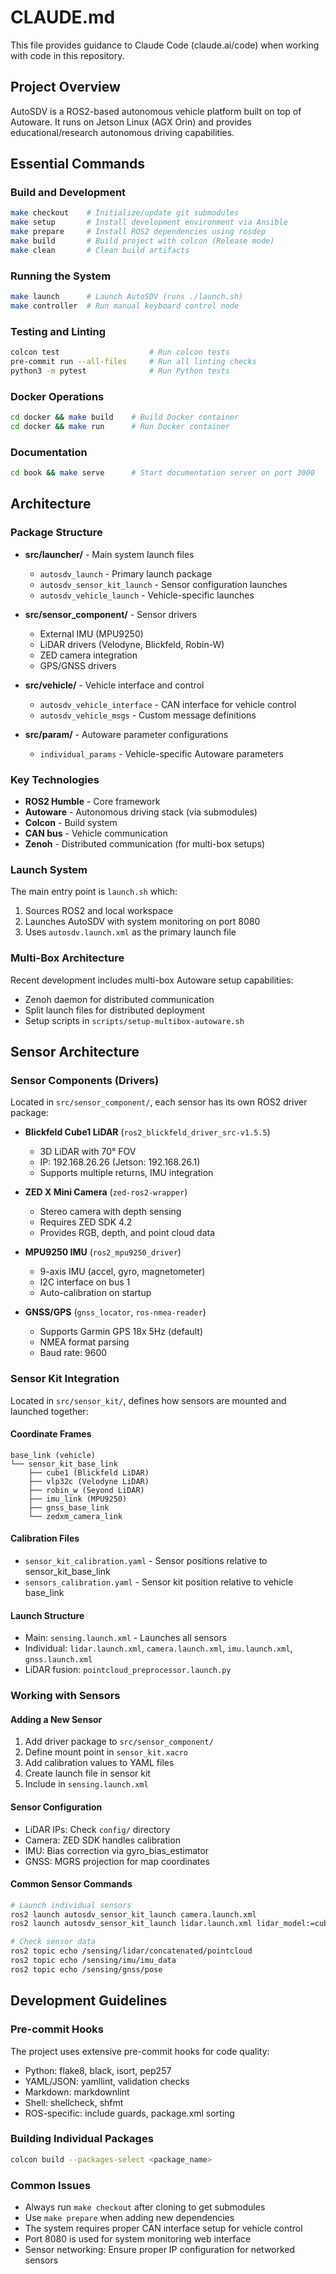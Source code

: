 # CLAUDE.md

This file provides guidance to Claude Code (claude.ai/code) when working with code in this repository.

## Project Overview

AutoSDV is a ROS2-based autonomous vehicle platform built on top of Autoware. It runs on Jetson Linux (AGX Orin) and provides educational/research autonomous driving capabilities.

## Essential Commands

### Build and Development
```bash
make checkout    # Initialize/update git submodules
make setup       # Install development environment via Ansible
make prepare     # Install ROS2 dependencies using rosdep
make build       # Build project with colcon (Release mode)
make clean       # Clean build artifacts
```

### Running the System
```bash
make launch      # Launch AutoSDV (runs ./launch.sh)
make controller  # Run manual keyboard control node
```

### Testing and Linting
```bash
colcon test                    # Run colcon tests
pre-commit run --all-files     # Run all linting checks
python3 -m pytest              # Run Python tests
```

### Docker Operations
```bash
cd docker && make build    # Build Docker container
cd docker && make run      # Run Docker container
```

### Documentation
```bash
cd book && make serve      # Start documentation server on port 3000
```

## Architecture

### Package Structure
- **src/launcher/** - Main system launch files
  - `autosdv_launch` - Primary launch package
  - `autosdv_sensor_kit_launch` - Sensor configuration launches
  - `autosdv_vehicle_launch` - Vehicle-specific launches

- **src/sensor_component/** - Sensor drivers
  - External IMU (MPU9250)
  - LiDAR drivers (Velodyne, Blickfeld, Robin-W)
  - ZED camera integration
  - GPS/GNSS drivers

- **src/vehicle/** - Vehicle interface and control
  - `autosdv_vehicle_interface` - CAN interface for vehicle control
  - `autosdv_vehicle_msgs` - Custom message definitions

- **src/param/** - Autoware parameter configurations
  - `individual_params` - Vehicle-specific Autoware parameters

### Key Technologies
- **ROS2 Humble** - Core framework
- **Autoware** - Autonomous driving stack (via submodules)
- **Colcon** - Build system
- **CAN bus** - Vehicle communication
- **Zenoh** - Distributed communication (for multi-box setups)

### Launch System
The main entry point is `launch.sh` which:
1. Sources ROS2 and local workspace
2. Launches AutoSDV with system monitoring on port 8080
3. Uses `autosdv.launch.xml` as the primary launch file

### Multi-Box Architecture
Recent development includes multi-box Autoware setup capabilities:
- Zenoh daemon for distributed communication
- Split launch files for distributed deployment
- Setup scripts in `scripts/setup-multibox-autoware.sh`

## Sensor Architecture

### Sensor Components (Drivers)
Located in `src/sensor_component/`, each sensor has its own ROS2 driver package:

- **Blickfeld Cube1 LiDAR** (`ros2_blickfeld_driver_src-v1.5.5`)
  - 3D LiDAR with 70° FOV
  - IP: 192.168.26.26 (Jetson: 192.168.26.1)
  - Supports multiple returns, IMU integration
  
- **ZED X Mini Camera** (`zed-ros2-wrapper`)
  - Stereo camera with depth sensing
  - Requires ZED SDK 4.2
  - Provides RGB, depth, and point cloud data
  
- **MPU9250 IMU** (`ros2_mpu9250_driver`)
  - 9-axis IMU (accel, gyro, magnetometer)
  - I2C interface on bus 1
  - Auto-calibration on startup
  
- **GNSS/GPS** (`gnss_locator`, `ros-nmea-reader`)
  - Supports Garmin GPS 18x 5Hz (default)
  - NMEA format parsing
  - Baud rate: 9600

### Sensor Kit Integration
Located in `src/sensor_kit/`, defines how sensors are mounted and launched together:

#### Coordinate Frames
```
base_link (vehicle)
└── sensor_kit_base_link
    ├── cube1 (Blickfeld LiDAR)
    ├── vlp32c (Velodyne LiDAR)
    ├── robin_w (Seyond LiDAR)
    ├── imu_link (MPU9250)
    ├── gnss_base_link
    └── zedxm_camera_link
```

#### Calibration Files
- `sensor_kit_calibration.yaml` - Sensor positions relative to sensor_kit_base_link
- `sensors_calibration.yaml` - Sensor kit position relative to vehicle base_link

#### Launch Structure
- Main: `sensing.launch.xml` - Launches all sensors
- Individual: `lidar.launch.xml`, `camera.launch.xml`, `imu.launch.xml`, `gnss.launch.xml`
- LiDAR fusion: `pointcloud_preprocessor.launch.py`

### Working with Sensors

#### Adding a New Sensor
1. Add driver package to `src/sensor_component/`
2. Define mount point in `sensor_kit.xacro`
3. Add calibration values to YAML files
4. Create launch file in sensor kit
5. Include in `sensing.launch.xml`

#### Sensor Configuration
- LiDAR IPs: Check `config/` directory
- Camera: ZED SDK handles calibration
- IMU: Bias correction via gyro_bias_estimator
- GNSS: MGRS projection for map coordinates

#### Common Sensor Commands
```bash
# Launch individual sensors
ros2 launch autosdv_sensor_kit_launch camera.launch.xml
ros2 launch autosdv_sensor_kit_launch lidar.launch.xml lidar_model:=cube1

# Check sensor data
ros2 topic echo /sensing/lidar/concatenated/pointcloud
ros2 topic echo /sensing/imu/imu_data
ros2 topic echo /sensing/gnss/pose
```

## Development Guidelines

### Pre-commit Hooks
The project uses extensive pre-commit hooks for code quality:
- Python: flake8, black, isort, pep257
- YAML/JSON: yamllint, validation checks
- Markdown: markdownlint
- Shell: shellcheck, shfmt
- ROS-specific: include guards, package.xml sorting

### Building Individual Packages
```bash
colcon build --packages-select <package_name>
```

### Common Issues
- Always run `make checkout` after cloning to get submodules
- Use `make prepare` when adding new dependencies
- The system requires proper CAN interface setup for vehicle control
- Port 8080 is used for system monitoring web interface
- Sensor networking: Ensure proper IP configuration for networked sensors